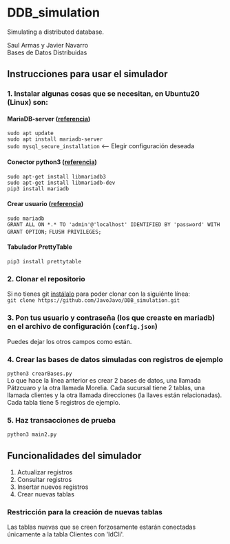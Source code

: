 # DDB_simulation
Simulating a distributed database.
 
Saul Armas y Javier Navarro    
Bases de Datos Distribuidas   
## Instrucciones para usar el simulador
### 1. Instalar algunas cosas que se necesitan, en Ubuntu20 (Linux) son:
#### MariaDB-server  ([referencia](https://www.digitalocean.com/community/tutorials/how-to-install-mariadb-on-ubuntu-20-04)) 
`sudo apt update`    
`sudo apt install mariadb-server`     
`sudo mysql_secure_installation`  <-- Elegir configuración deseada    
#### Conector python3 ([referencia](https://mariadb.com/kb/en/about-mariadb-connector-c/#installing-with-apt-get))
`sudo apt-get install libmariadb3`    
`sudo apt-get install libmariadb-dev`    
`pip3 install mariadb`     
#### Crear usuario ([referencia](https://www.digitalocean.com/community/tutorials/how-to-install-mariadb-on-ubuntu-20-04))
`sudo mariadb`    
`GRANT ALL ON *.* TO 'admin'@'localhost' IDENTIFIED BY 'password' WITH GRANT OPTION;`
`FLUSH PRIVILEGES;`
#### Tabulador PrettyTable
`pip3 install prettytable`    
### 2. Clonar el repositorio
Si no tienes git [instálalo](https://git-scm.com/book/en/v2/Getting-Started-Installing-Git) para poder clonar con la siguiénte línea:      
`git clone https://github.com/JavoJavo/DDB_simulation.git`    
### 3. Pon tus usuario y contraseña (los que creaste en mariadb) en el archivo de configuración (`config.json`)
Puedes dejar los otros campos como están.  
### 4. Crear las bases de datos simuladas con registros de ejemplo  
`python3 crearBases.py`   
Lo que hace la línea anterior es crear 2 bases de datos, una llamada Pátzcuaro y la otra llamada Morelia. Cada sucursal tiene 2 tablas, una llamada clientes y la otra llamada direcciones (la llaves están relacionadas). Cada tabla tiene 5 registros de ejemplo.
### 5. Haz transacciones de prueba
`python3 main2.py`

## Funcionalidades del simulador
1. Actualizar registros
2. Consultar registros
3. Insertar nuevos registros
4. Crear nuevas tablas

### Restricción para la creación de nuevas tablas
Las tablas nuevas que se creen forzosamente estarán conectadas únicamente a la tabla Clientes con 'IdCli'.




